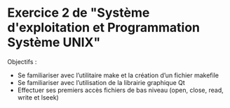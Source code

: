 # Exercice 2 de "Système d'exploitation et Programmation Système UNIX"

Objectifs :
* Se familiariser avec l’utilitaire make et la création d’un fichier makefile
* Se familiariser avec l’utilisation de la librairie graphique Qt
* Effectuer ses premiers accès fichiers de bas niveau (open, close, read, write et lseek)
